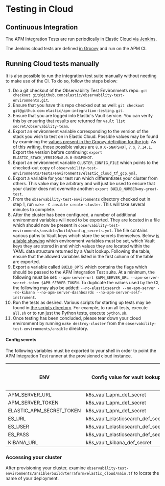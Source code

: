 # Testing in Cloud

## Continuous Integration

The APM Integration Tests are run periodically in Elastic Cloud [via Jenkins](https://apm-ci.elastic.co/job/apm-it-ec/).

The Jenkins cloud tests are defined [in Groovy](../.ci/integrationTestEC.groovy) and run on the APM CI.

## Running Cloud tests manually

It is also possible to run the integration test suite manually without needing to make use of the CI. To do so, follow the steps below:

1. Do a git checkout of the Observability Test Environments repo: `git checkout git@github.com:elastic/observability-test-environments.git`.
2. Ensure that you have this repo checked out as well: `git checkout git@github.com:elastic/apm-integration-testing.git`.
3. Ensure that you are logged into Elastic's Vault service. You can verify this by ensuring that results are returned for `vault list secret/observability-team`.
4. Export an environment variable corresponding to the version of the stack you wish to test on in Elastic Cloud. Possible values may be found by examining the [values present in the Groovy definition for the job](https://github.com/elastic/apm-integration-testing/blob/master/.ci/integrationTestEC.groovy#L58). As of this writing, those possible values are `8.0.0-SNAPSHOT`, `7.x`, `7.14.1`. Export the version before continuing: `export ELASTIC_STACK_VERSION=8.0.0-SNAPSHOT`.
5. Export an environment variable `CLUSTER_CONFIG_FILE` which points to the checked-out copy of `observability-test-environments/tests/environments/elastic_cloud_tf_gcp.yml`.
6. Export a variable for your test run which differentiates your cluster from others. This value may be arbitrary and will just be used to ensure that your cluster does not overwrite another: `export BUILD_NUMBER=my-great-test`.
6. From the `observability-test-environments` directory checked out in step 1, run `make -C ansible create-cluster`. This will take several minutes to complete.
7. After the cluster has been configured, a number of additional environment variables will need to be exported. They are located in a file which should now be present in `observability-test-environments/ansible/build/config_secrets.yml`. The file contains various paths to Vault keys which store the secrets themselves. Below [is a table showing](#config-secrets) which environment variables must be set, which Vault keys they are stored in and which values they are located within the YAML data structure returned by a Vault lookup. Following the table, ensure that the allowed variables listed in the first column of the table are exported.
8. Export a variable called `BUILD_OPTS` which contains the flags which should be passed to the APM Integration Test suite. At a minimum, the following must be set: `--apm-server-url $APM_SERVER_URL --apm-server-secret-token $APM_SERVER_TOKEN`. To duplicate the values used by the CI, the following may also be added: `--no-elasticsearch --no-apm-server --no-kibana --no-apm-server-dashboards --no-apm-server-self-instrument`.
9. Run the tests as desired. Various scripts for starting up tests may be found in [the scripts directory](../.ci/scripts/). For example, to run all tests, execute `all.sh` or to run just the Python tests, execute `python.sh`.
10. Once testing has been concluded, please tear down your cloud environment by running `make destroy-cluster` from the `observability-test-environments/ansible` directory.

#### Config secrets

The following variables must be exported to your shell in order to point the APM Integration Test runner at the provisioned cloud instance.

|ENV  |Config value for vault lookup|Value from Vault lookup|
|-----|----------|------------------------------------------|
|APM_SERVER_URL|k8s_vault_apm_def_secret|url|
|APM_SERVER_TOKEN|k8s_vault_apm_def_secret|token|
|ELASTIC_APM_SECRET_TOKEN|k8s_vault_apm_def_secret|url|
|ES_URL|k8s_vault_elasticsearch_def_secret|url|
|ES_USER|k8s_vault_elasticsearch_def_secret|username|
|ES_PASS|k8s_vault_elasticsearch_def_secret|password|
|KIBANA_URL|k8s_vault_kibana_def_secret|url|

### Accessing your cluster

After provisioning your cluster, examine `observability-test-environments/ansible/build/terraform/elastic_cloud/main.tf` to locate the name of your deployment.

